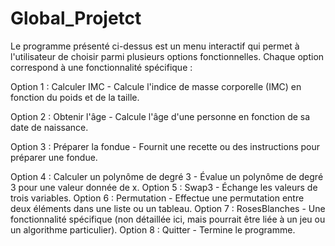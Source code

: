 # Global_Projetct
Le programme présenté ci-dessus est un menu interactif qui permet à l'utilisateur de choisir parmi plusieurs options fonctionnelles. Chaque option correspond à une fonctionnalité spécifique :


Option 1 : Calculer IMC - Calcule l'indice de masse corporelle (IMC) en fonction du poids et de la taille.


Option 2 : Obtenir l'âge - Calcule l'âge d'une personne en fonction de sa date de naissance.


Option 3 : Préparer la fondue - Fournit une recette ou des instructions pour préparer une fondue.

Option 4 : Calculer un polynôme de degré 3 - Évalue un polynôme de degré 3 pour une valeur donnée de x.
Option 5 : Swap3 - Échange les valeurs de trois variables.
Option 6 : Permutation - Effectue une permutation entre deux éléments dans une liste ou un tableau.
Option 7 : RosesBlanches - Une fonctionnalité spécifique (non détaillée ici, mais pourrait être liée à un jeu ou un algorithme particulier).
Option 8 : Quitter - Termine le programme.
